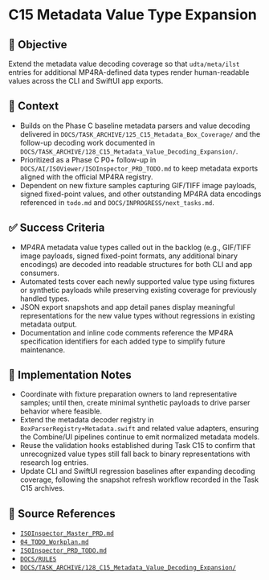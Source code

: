 # C15 Metadata Value Type Expansion

## 🎯 Objective

Extend the metadata value decoding coverage so that `udta/meta/ilst` entries for additional MP4RA-defined data types render human-readable values across the CLI and SwiftUI app exports.

## 🧩 Context

- Builds on the Phase C baseline metadata parsers and value decoding delivered in `DOCS/TASK_ARCHIVE/125_C15_Metadata_Box_Coverage/` and the follow-up decoding work documented in `DOCS/TASK_ARCHIVE/128_C15_Metadata_Value_Decoding_Expansion/`.
- Prioritized as a Phase C P0+ follow-up in `DOCS/AI/ISOViewer/ISOInspector_PRD_TODO.md` to keep metadata exports aligned with the official MP4RA registry.
- Dependent on new fixture samples capturing GIF/TIFF image payloads, signed fixed-point values, and other outstanding MP4RA data encodings referenced in `todo.md` and `DOCS/INPROGRESS/next_tasks.md`.

## ✅ Success Criteria

- MP4RA metadata value types called out in the backlog (e.g., GIF/TIFF image payloads, signed fixed-point formats, any
  additional binary encodings) are decoded into readable structures for both CLI and app consumers.
- Automated tests cover each newly supported value type using fixtures or synthetic payloads while preserving existing
  coverage for previously handled types.
- JSON export snapshots and app detail panes display meaningful representations for the new value types without
  regressions in existing metadata output.
- Documentation and inline code comments reference the MP4RA specification identifiers for each added type to simplify
  future maintenance.

## 🔧 Implementation Notes

- Coordinate with fixture preparation owners to land representative samples; until then, create minimal synthetic
  payloads to drive parser behavior where feasible.
- Extend the metadata decoder registry in `BoxParserRegistry+Metadata.swift` and related value adapters, ensuring the Combine/UI pipelines continue to emit normalized metadata models.
- Reuse the validation hooks established during Task C15 to confirm that unrecognized value types still fall back to
  binary representations with research log entries.
- Update CLI and SwiftUI regression baselines after expanding decoding coverage, following the snapshot refresh workflow
  recorded in the Task C15 archives.

## 🧠 Source References

- [`ISOInspector_Master_PRD.md`](../AI/ISOViewer/ISOInspector_PRD_Full/ISOInspector_Master_PRD.md)
- [`04_TODO_Workplan.md`](../AI/ISOInspector_Execution_Guide/04_TODO_Workplan.md)
- [`ISOInspector_PRD_TODO.md`](../AI/ISOViewer/ISOInspector_PRD_TODO.md)
- [`DOCS/RULES`](../RULES)
- [`DOCS/TASK_ARCHIVE/128_C15_Metadata_Value_Decoding_Expansion/`](../TASK_ARCHIVE/128_C15_Metadata_Value_Decoding_Expansion/)
